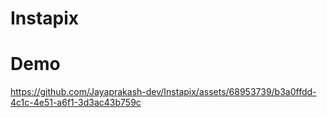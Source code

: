 # Instapix

# Demo
https://github.com/Jayaprakash-dev/Instapix/assets/68953739/b3a0ffdd-4c1c-4e51-a6f1-3d3ac43b759c

